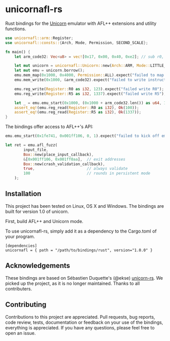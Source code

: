 # unicornafl-rs

Rust bindings for the [Unicorn](http://www.unicorn-engine.org/) emulator with AFL++ extensions and utility functions.

```rust
use unicornafl::arm::Register;
use unicornafl::consts::{Arch, Mode, Permission, SECOND_SCALE};

fn main() {
    let arm_code32: Vec<u8> = vec![0x17, 0x00, 0x40, 0xe2]; // sub r0, #23

    let mut unicorn = unicornafl::Unicorn::new(Arch::ARM, Mode::LITTLE_ENDIAN, 0).expect("failed to initialize Unicorn instance");
    let mut emu = unicorn.borrow();
    emu.mem_map(0x1000, 0x4000, Permission::ALL).expect("failed to map code page");
    emu.mem_write(0x1000, &arm_code32).expect("failed to write instructions");

    emu.reg_write(Register::R0 as i32, 123).expect("failed write R0");
    emu.reg_write(Register::R5 as i32, 1337).expect("failed write R5");

    let _ = emu.emu_start(0x1000, (0x1000 + arm_code32.len()) as u64, 10 * SECOND_SCALE, 1000);
    assert_eq!(emu.reg_read(Register::R0 as i32), Ok(100));
    assert_eq!(emu.reg_read(Register::R5 as i32), Ok(1337));
}
```

The bindings offer access to AFL++'s API:
```rust
emu.emu_start(0x1fe741, 0x001ff106, 0, 1).expect("failed to kick off emulation");

let ret = emu.afl_fuzz(
        input_file,
        Box::new(place_input_callback),
        &[0x001ff106, 0x001ff0aa],  // exit addresses
        Box::new(crash_validation_callback),
        true,                       // always validate
        100                         // rounds in persistent mode
    );
```

## Installation

This project has been tested on Linux, OS X and Windows.
The bindings are built for version 1.0 of unicorn.

First, build AFL++ and Unicorn mode.

To use unicornafl-rs, simply add it as a dependency to the Cargo.toml of your program.

```
[dependencies]
unicornafl = { path = "/path/to/bindings/rust", version="1.0.0" }
```

## Acknowledgements

These bindings are based on Sébastien Duquette's (@ekse) [unicorn-rs](https://github.com/unicorn-rs/unicorn-rs).
We picked up the project, as it is no longer maintained.
Thanks to all contributers.


## Contributing

Contributions to this project are appreciated. Pull requests, bug reports, code review, tests,
documentation or feedback on your use of the bindings, everything is appreciated.
If you have any questions, please feel free to open an issue.
